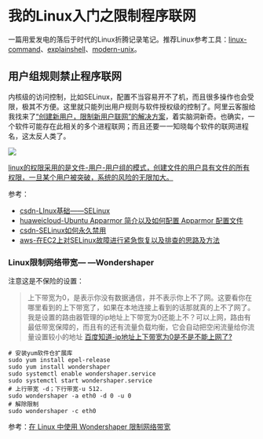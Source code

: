 # 我的Linux入门之限制程序联网

一篇用爱发电的落后于时代的Linux折腾记录笔记。推荐Linux参考工具：[linux-command](https://wangchujiang.com/linux-command/)、[explainshell](https://www.explainshell.com)、[modern-unix](https://github.com/ibraheemdev/modern-unix)。

## 用户组规则禁止程序联网

内核级的访问控制，比如SELinux，配置不当容易开不了机，而且很多操作也会受限，极其不方便。这里就只能列出用户规则与软件授权级的控制了。阿里云客服给我找来了[“创建新用户，限制新用户联网”的解决方案](https://www.zhihu.com/question/419420632)，着实脑洞新奇。也确实，一个软件可能存在此相关的多个进程联网；而且还要一一知晓每个软件的联网进程名，这太反人类了。

![](https://cdn.jsdelivr.net/gh/hoochanlon/ihs-simple/AQUICK/catzhihufwlinux.png)

<u>linux的权限采用的是文件-用户-用户组的模式，创建文件的用户具有文件的所有权限，一旦某个用户被突破，系统的风险的无限加大。</u>

参考：

* [csdn-LInux基础——SELinux](https://blog.csdn.net/qq_35258036/article/details/125932224)
* [huaweicloud-Ubuntu Apparmor 简介以及如何配置 Apparmor 配置文件](https://bbs.huaweicloud.com/blogs/371946)
* [csdn-SELinux如何永久禁用](https://blog.csdn.net/l_liangkk/article/details/114994446)
* [aws-在EC2上对SELinux故障进行紧急恢复以及排查的思路及方法](https://aws.amazon.com/cn/blogs/china/ideas-and-methods-for-emergency-recovery-and-troubleshooting-of-selinux-faults-on-ec2/?nc1=h_ls)

### Linux限制网络带宽— —Wondershaper

注意这是不保险的设置：

> 上下带宽为0，是表示你没有数据通信，并不表示你上不了网。这要看你在哪里看到的上下带宽了，如果在本地连接上看到的话那就真的上不了网了。我是设置的路由器管理的ip地址上下带宽为0还能上不？可以上网，路由有最低带宽保障的，而且有的还有流量负载均衡，它会自动把空闲流量给你流量设置较小的地址 [百度知道-ip地址上下带宽为0是不是不能上网了?](https://zhidao.baidu.com/question/2052567243210887067.html)

```
# 安装yum软件仓扩展库
sudo yum install epel-release
sudo yum install wondershaper
sudo systemctl enable wondershaper.service
sudo systemctl start wondershaper.service
# 上行带宽 -d；下行带宽-u 512.
sudo wondershaper -a eth0 -d 0 -u 0
# 解除限制
sudo wondershaper -c eth0
```

参考：[在 Linux 中使用 Wondershaper 限制网络带宽](https://zhuanlan.zhihu.com/p/46121687)
